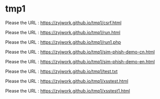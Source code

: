 # tmp1

Please the URL : https://zyjwork.github.io/tmp1/csrf.html

Please the URL : https://zyjwork.github.io/tmp1/run.html

Please the URL : https://zyjwork.github.io/tmp1/run1.php

Please the URL : https://zyjwork.github.io/tmp1/sim-phish-demo-cn.html

Please the URL : https://zyjwork.github.io/tmp1/sim-phish-demo-en.html

Please the URL : https://zyjwork.github.io/tmp1/test.txt

Please the URL : https://zyjwork.github.io/tmp1/xsstest.html

Please the URL : https://zyjwork.github.io/tmp1/xsstest1.html


